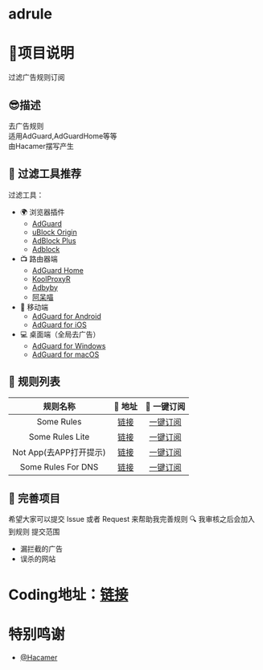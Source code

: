 # adrule
# 🎤项目说明
过滤广告规则订阅
## 😎描述
去广告规则<br/>
适用AdGuard,AdGuardHome等等<br/>
由Hacamer摆写产生<br/>
## 🔖 过滤工具推荐

过滤工具：
* 🌍 浏览器插件
  * [AdGuard](https://adguard.com)
  * [uBlock Origin](https://github.com/gorhill/uBlock)
  * [AdBlock Plus](https://adblockplus.org)
  * [Adblock](https://getadblock.com)
* 📺 路由器端
  * [AdGuard Home](https://adguard.com/zh_cn/adguard-home/overview.html)
  * [KoolProxyR](https://github.com/user1121114685/koolproxyR)
  * [Adbyby](http://www.adbyby.com/)
  * [阿呆喵](http://www.admflt.com)
* 📱 移动端
  * [AdGuard for Android](https://adguard.com/zh_cn/adguard-android/overview.html)
  * [AdGuard for iOS](https://adguard.com/zh_cn/adguard-ios/overview.html)
* 💻 桌面端（全局去广告）
  * [AdGuard for Windows](https://adguard.com/zh_cn/adguard-windows/overview.html)
  * [AdGuard for macOS](https://adguard.com/zh_cn/adguard-mac/overview.html)

## 📃 规则列表
|   规则名称   | 🚀 地址  |🚀 一键订阅  |
|  :----:  | :----:  | :----:  |
| Some Rules | [链接](https://hacamer.coding.net/p/adgurd/d/adrules/git/raw/main/rules-admin.txt) | [一键订阅](https://subscribe.adblockplus.org/?location=https://hacamer.coding.net/p/adgurd/d/adrules/git/raw/main/rules-admin.txt) |
| Some Rules Lite | [链接](https://hacamer.coding.net/p/adgurd/d/adrules/git/raw/main/some-rules(for-Mobile).txt) |[一键订阅](https://subscribe.adblockplus.org/?location=https://hacamer.coding.net/p/adgurd/d/adrules/git/raw/main/some-rules(for-Mobile).txt)|
| Not App(去APP打开提示) | [链接](https://hacamer.coding.net/p/adgurd/d/adrules/git/raw/main/not-app.txt)|[一键订阅](https://subscribe.adblockplus.org/?location=https://hacamer.coding.net/p/adgurd/d/adrules/git/raw/main/not-app.txt)|
| Some Rules For DNS|[链接](https://hacamer.coding.net/p/adgurd/d/adrules/git/raw/main/some-rules-dns.txt)|[一键订阅](https://subscribe.adblockplus.org/?location=https://hacamer.coding.net/p/adgurd/d/adrules/git/raw/main/some-rules-dns.txt)|

## 🚛 完善项目

希望大家可以提交 Issue 或者 Request 来帮助我完善规则 🔍 我审核之后会加入到规则
  提交范围
- 漏拦截的广告
- 误杀的网站

# Coding地址：[链接](https://hacamer.coding.net/public/adgurd/adrules/git/files)
# 特别鸣谢
- [@Hacamer](https://github.com/hacamer)
